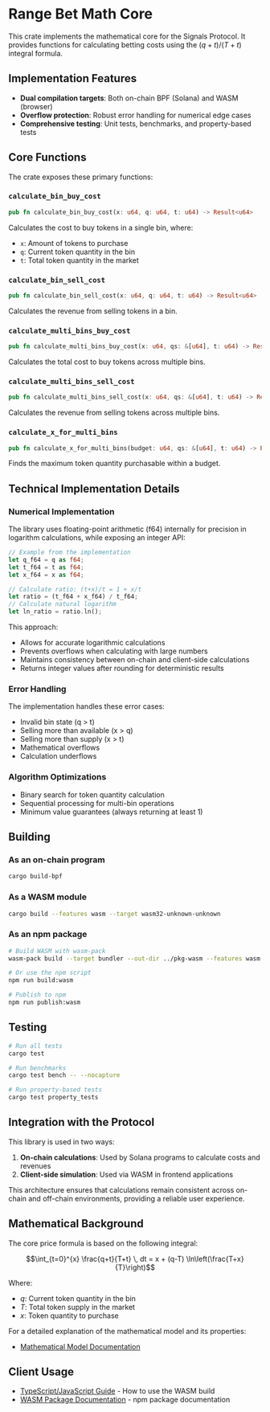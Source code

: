 # Range Bet Math Core

This crate implements the mathematical core for the Signals Protocol. It provides functions for calculating betting costs using the $(q+t)/(T+t)$ integral formula.

## Implementation Features

- **Dual compilation targets**: Both on-chain BPF (Solana) and WASM (browser)
- **Overflow protection**: Robust error handling for numerical edge cases
- **Comprehensive testing**: Unit tests, benchmarks, and property-based tests

## Core Functions

The crate exposes these primary functions:

### `calculate_bin_buy_cost`

```rust
pub fn calculate_bin_buy_cost(x: u64, q: u64, t: u64) -> Result<u64>
```

Calculates the cost to buy tokens in a single bin, where:

- `x`: Amount of tokens to purchase
- `q`: Current token quantity in the bin
- `t`: Total token quantity in the market

### `calculate_bin_sell_cost`

```rust
pub fn calculate_bin_sell_cost(x: u64, q: u64, t: u64) -> Result<u64>
```

Calculates the revenue from selling tokens in a bin.

### `calculate_multi_bins_buy_cost`

```rust
pub fn calculate_multi_bins_buy_cost(x: u64, qs: &[u64], t: u64) -> Result<u64>
```

Calculates the total cost to buy tokens across multiple bins.

### `calculate_multi_bins_sell_cost`

```rust
pub fn calculate_multi_bins_sell_cost(x: u64, qs: &[u64], t: u64) -> Result<u64>
```

Calculates the revenue from selling tokens across multiple bins.

### `calculate_x_for_multi_bins`

```rust
pub fn calculate_x_for_multi_bins(budget: u64, qs: &[u64], t: u64) -> Result<u64>
```

Finds the maximum token quantity purchasable within a budget.

## Technical Implementation Details

### Numerical Implementation

The library uses floating-point arithmetic (f64) internally for precision in logarithm calculations, while exposing an integer API:

```rust
// Example from the implementation
let q_f64 = q as f64;
let t_f64 = t as f64;
let x_f64 = x as f64;

// Calculate ratio: (t+x)/t = 1 + x/t
let ratio = (t_f64 + x_f64) / t_f64;
// Calculate natural logarithm
let ln_ratio = ratio.ln();
```

This approach:

- Allows for accurate logarithmic calculations
- Prevents overflows when calculating with large numbers
- Maintains consistency between on-chain and client-side calculations
- Returns integer values after rounding for deterministic results

### Error Handling

The implementation handles these error cases:

- Invalid bin state (q > t)
- Selling more than available (x > q)
- Selling more than supply (x > t)
- Mathematical overflows
- Calculation underflows

### Algorithm Optimizations

- Binary search for token quantity calculation
- Sequential processing for multi-bin operations
- Minimum value guarantees (always returning at least 1)

## Building

### As an on-chain program

```bash
cargo build-bpf
```

### As a WASM module

```bash
cargo build --features wasm --target wasm32-unknown-unknown
```

### As an npm package

```bash
# Build WASM with wasm-pack
wasm-pack build --target bundler --out-dir ../pkg-wasm --features wasm

# Or use the npm script
npm run build:wasm

# Publish to npm
npm run publish:wasm
```

## Testing

```bash
# Run all tests
cargo test

# Run benchmarks
cargo test bench -- --nocapture

# Run property-based tests
cargo test property_tests
```

## Integration with the Protocol

This library is used in two ways:

1. **On-chain calculations**: Used by Solana programs to calculate costs and revenues
2. **Client-side simulation**: Used via WASM in frontend applications

This architecture ensures that calculations remain consistent across on-chain and off-chain environments, providing a reliable user experience.

## Mathematical Background

The core price formula is based on the following integral:

$$\int_{t=0}^{x} \frac{q+t}{T+t} \, dt = x + (q-T) \ln\left(\frac{T+x}{T}\right)$$

Where:

- $q$: Current token quantity in the bin
- $T$: Total token supply in the market
- $x$: Token quantity to purchase

For a detailed explanation of the mathematical model and its properties:

- [Mathematical Model Documentation](../../../docs/math.md)

## Client Usage

- [TypeScript/JavaScript Guide](./GUIDE.md) - How to use the WASM build
- [WASM Package Documentation](../pkg-wasm/README.md) - npm package documentation
